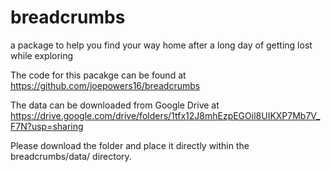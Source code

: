 # breadcrumbs
a package to help you find your way home after a long day of getting lost while exploring

The code for this pacakge can be found at https://github.com/joepowers16/breadcrumbs

The data can be downloaded from Google Drive at https://drive.google.com/drive/folders/1tfx12J8mhEzpEGOil8UIKXP7Mb7V_F7N?usp=sharing

Please download the folder and place it directly within the breadcrumbs/data/ directory.
